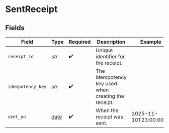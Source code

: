 # SentReceipt


## Fields

| Field                                                                | Type                                                                 | Required                                                             | Description                                                          | Example                                                              |
| -------------------------------------------------------------------- | -------------------------------------------------------------------- | -------------------------------------------------------------------- | -------------------------------------------------------------------- | -------------------------------------------------------------------- |
| `receipt_id`                                                         | *str*                                                                | :heavy_check_mark:                                                   | Unique identifier for the receipt.                                   |                                                                      |
| `idempotency_key`                                                    | *str*                                                                | :heavy_check_mark:                                                   | The idempotency key used when creating the receipt.                  |                                                                      |
| `sent_on`                                                            | [date](https://docs.python.org/3/library/datetime.html#date-objects) | :heavy_check_mark:                                                   | When the receipt was sent.                                           | 2025-11-10T23:00:000Z                                                |